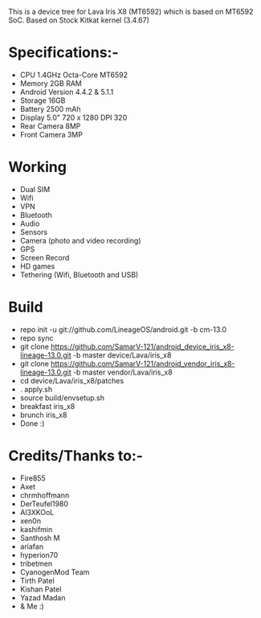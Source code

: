 This is a device tree for Lava Iris X8 (MT6592) which is based on MT6592 SoC.
Based on Stock Kitkat kernel (3.4.67)


# Specifications:-
   * CPU	1.4GHz Octa-Core MT6592
   * Memory	2GB RAM
   * Android Version 4.4.2 & 5.1.1
   * Storage	16GB
   * Battery	2500 mAh
   * Display	5.0" 720 x 1280 DPI 320
   * Rear Camera	8MP
   * Front Camera	3MP


# Working
  * Dual SIM
  * Wifi
  * VPN
  * Bluetooth
  * Audio
  * Sensors
  * Camera (photo and video recording)
  * GPS
  * Screen Record
  * HD games
  * Tethering (Wifi, Bluetooth and USB)



# Build

  * repo init -u git://github.com/LineageOS/android.git -b cm-13.0
  * repo sync
  * git clone https://github.com/SamarV-121/android_device_iris_x8-lineage-13.0.git -b master device/Lava/iris_x8
  * git clone https://github.com/SamarV-121/android_vendor_iris_x8-lineage-13.0.git -b master vendor/Lava/iris_x8
  * cd device/Lava/iris_x8/patches
  * . apply.sh 
  * source build/envsetup.sh
  * breakfast iris_x8
  * brunch iris_x8
  * Done :)
  
  # Credits/Thanks to:-
  * Fire855 
  * Axet
  * chrmhoffmann
  * DerTeufel1980
  * Al3XKOoL
  * xen0n
  * kashifmin
  * Santhosh M
  * ariafan
  * hyperion70
  * tribetmen
  * CyanogenMod Team
  * Tirth Patel
  * Kishan Patel
  * Yazad Madan 
  * & Me :)
